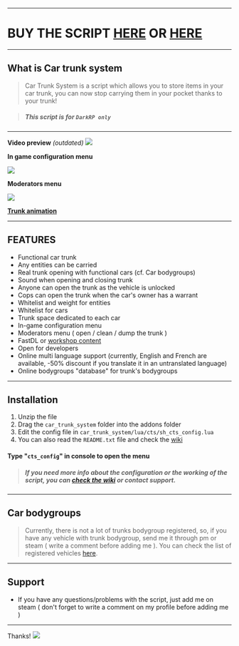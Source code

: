 
---

# BUY THE SCRIPT [HERE](https://discord.gg/vpxXbNw) OR [HERE](https://steamcommunity.com/id/ValfundeBnnArmy/)

---

## What is Car trunk system
> Car Trunk System is a script which allows you to store items in your car trunk, you can now stop carrying them in your pocket thanks to your trunk!

> ##### This script is for  ``DarkRP only``

---
**Video preview** _(outdated)_
[![](https://i.imgur.com/WDG5ta3.png)](https://youtu.be/Qjfcn3lCPBE)

**In game configuration menu**

![](https://i.imgur.com/WSX038V.gif)

**Moderators menu**

![](https://i.gyazo.com/1bbdc7c7fdbbbfe1ff41f41ac278368f.gif)

**[Trunk animation](https://i.imgur.com/RIEnzxV.gif)**

---

## FEATURES
- Functional car trunk
- Any entities can be carried 
- Real trunk opening with functional cars (cf. Car bodygroups)
- Sound when opening and closing trunk
- Anyone can open the trunk as the vehicle is unlocked
- Cops can open the trunk when the car's owner has a warrant 
- Whitelist and weight for entities
- Whitelist for cars 
- Trunk space dedicated to each car
- In-game configuration menu
- Moderators menu ( open / clean / dump the trunk )
- FastDL or [workshop content](https://steamcommunity.com/sharedfiles/filedetails/?id=1447771895)
- Open for developers
- Online multi language support (currently, English and French are available, -50% discount if you translate it in an untranslated language)
- Online bodygroups "database" for trunk's bodygroups

---

## Installation
1. Unzip the file
2. Drag the ``car_trunk_system`` folder into the addons folder
3. Edit the config file in ``car_trunk_system/lua/cts/sh_cts_config.lua``
4. You can also read the ``README.txt`` file and check the [wiki](https://github.com/ValfundeFR/car_trunk_system/wiki)

#### Type "`cts_config`" in console to open the menu

> ##### If you need more info about the configuration or the working of the script, you can [check the wiki](https://github.com/ValfundeFR/car_trunk_system/wiki/Installation-&-configuration) or **contact support**.

---

## Car bodygroups
> Currently, there is not a lot of trunks bodygroup registered, so, if you have any vehicle with trunk bodygroup, send me it through pm or steam ( write a comment before adding me ). You can check the list of registered vehicles [here](https://raw.githubusercontent.com/ValfundeFR/car_trunk_system/master/bodygroups/list.txt).

---

## Support
- If you have any questions/problems with the script, just add me on steam ( don't forget to write a comment on my profile before adding me )

 ---


Thanks! 
![](http://img1.xooimage.com/files//7/e/f/36-229c.gif "")
